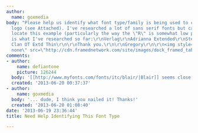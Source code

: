 ```yaml
---
author:
  name: goxmedia
body: "Please help us identify what font type/family is being used to create this
  logo (see Attached). I've researched a lot of sans serif fonts but can't seem to
  locate this example (particularly the way the \"R\" is somewhat low profile, etc.).\r\n\r\nHere
  is what I've researched so far:\r\nVerlag\r\nAdrianna Extended\r\nStereo Gothic\r\nFF
  Clan OT Extd Thin\r\n\r\nThank you.\r\n\r\nGregory\r\n\r\n<img style=\"-webkit-user-select:
  none\" src=\"http://cdn.framednetwork.com/site/images/dock_framed_tab.png\">"
comments:
- author:
    name: defiantone
    picture: 126244
  body: '[[http://www.myfonts.com/fonts/itc/blair/|Blair]] seems close. [img:sites/default/files/old-images/snap_4732.png]'
  created: '2013-06-20 00:37:37'
- author:
    name: goxmedia
  body: '... dude, I think you nailed it! Thanks!'
  created: '2013-06-20 01:08:40'
date: '2013-06-19 23:36:44'
title: Need Help Identifying This Font Type

---
```

